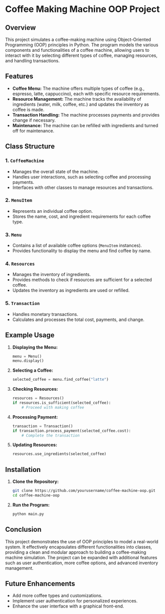 # Coffee Making Machine OOP Project

## Overview

This project simulates a coffee-making machine using Object-Oriented Programming (OOP) principles in Python. The program models the various components and functionalities of a coffee machine, allowing users to interact with it by selecting different types of coffee, managing resources, and handling transactions.

## Features

- **Coffee Menu:** The machine offers multiple types of coffee (e.g., espresso, latte, cappuccino), each with specific resource requirements.
- **Resource Management:** The machine tracks the availability of ingredients (water, milk, coffee, etc.) and updates the inventory as coffee is made.
- **Transaction Handling:** The machine processes payments and provides change if necessary.
- **Maintenance:** The machine can be refilled with ingredients and turned off for maintenance.

## Class Structure

### 1. `CoffeeMachine`
- Manages the overall state of the machine.
- Handles user interactions, such as selecting coffee and processing payments.
- Interfaces with other classes to manage resources and transactions.

### 2. `MenuItem`
- Represents an individual coffee option.
- Stores the name, cost, and ingredient requirements for each coffee type.

### 3. `Menu`
- Contains a list of available coffee options (`MenuItem` instances).
- Provides functionality to display the menu and find coffee by name.

### 4. `Resources`
- Manages the inventory of ingredients.
- Provides methods to check if resources are sufficient for a selected coffee.
- Updates the inventory as ingredients are used or refilled.

### 5. `Transaction`
- Handles monetary transactions.
- Calculates and processes the total cost, payments, and change.

## Example Usage

1. **Displaying the Menu:**
   ```python
   menu = Menu()
   menu.display()
   ```

2. **Selecting a Coffee:**
   ```python
   selected_coffee = menu.find_coffee("latte")
   ```

3. **Checking Resources:**
   ```python
   resources = Resources()
   if resources.is_sufficient(selected_coffee):
       # Proceed with making coffee
   ```

4. **Processing Payment:**
   ```python
   transaction = Transaction()
   if transaction.process_payment(selected_coffee.cost):
       # Complete the transaction
   ```

5. **Updating Resources:**
   ```python
   resources.use_ingredients(selected_coffee)
   ```

## Installation

1. **Clone the Repository:**
   ```bash
   git clone https://github.com/yourusername/coffee-machine-oop.git
   cd coffee-machine-oop
   ```

2. **Run the Program:**
   ```bash
   python main.py
   ```

## Conclusion

This project demonstrates the use of OOP principles to model a real-world system. It effectively encapsulates different functionalities into classes, providing a clean and modular approach to building a coffee-making machine simulation. The project can be expanded with additional features such as user authentication, more coffee options, and advanced inventory management.

## Future Enhancements

- Add more coffee types and customizations.
- Implement user authentication for personalized experiences.
- Enhance the user interface with a graphical front-end.
